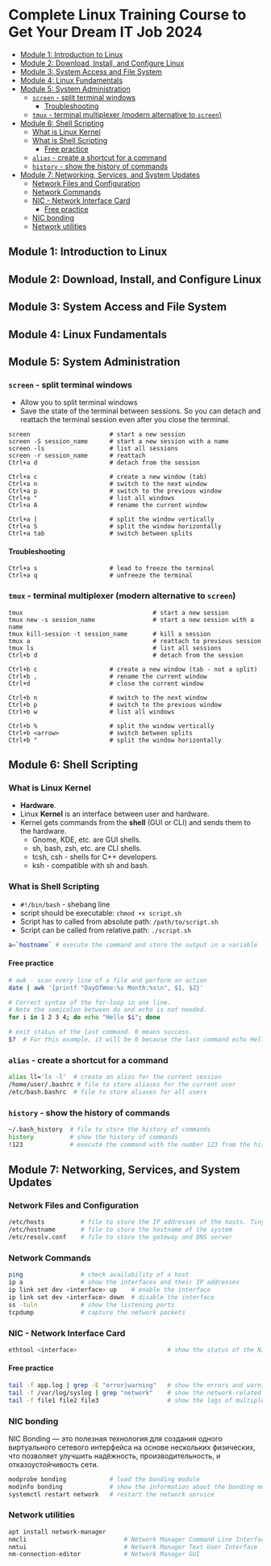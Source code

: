 # Complete Linux Training Course to Get Your Dream IT Job 2024

- [Module 1: Introduction to Linux](#module-1-introduction-to-linux)
- [Module 2: Download, Install, and Configure Linux](#module-2-download-install-and-configure-linux)
- [Module 3: System Access and File System](#module-3-system-access-and-file-system)
- [Module 4: Linux Fundamentals](#module-4-linux-fundamentals)
- [Module 5: System Administration](#module-5-system-administration)
  - [`screen` - split terminal windows](#screen---split-terminal-windows)
    - [Troubleshooting](#troubleshooting)
  - [`tmux` - terminal multiplexer (modern alternative to `screen`)](#tmux---terminal-multiplexer-modern-alternative-to-screen)
- [Module 6: Shell Scripting](#module-6-shell-scripting)
  - [What is Linux Kernel](#what-is-linux-kernel)
  - [What is Shell Scripting](#what-is-shell-scripting)
    - [Free practice](#free-practice)
  - [`alias` - create a shortcut for a command](#alias---create-a-shortcut-for-a-command)
  - [`history` - show the history of commands](#history---show-the-history-of-commands)
- [Module 7: Networking, Services, and System Updates](#module-7-networking-services-and-system-updates)
  - [Network Files and Configuration](#network-files-and-configuration)
  - [Network Commands](#network-commands)
  - [NIC - Network Interface Card](#nic---network-interface-card)
    - [Free practice](#free-practice-1)
  - [NIC bonding](#nic-bonding)
  - [Network utilities](#network-utilities)

## Module 1: Introduction to Linux

## Module 2: Download, Install, and Configure Linux

## Module 3: System Access and File System

## Module 4: Linux Fundamentals

## Module 5: System Administration

### `screen` - split terminal windows

- Allow you to split terminal windows
- Save the state of the terminal between sessions. So you can detach and reattach the terminal session even after you close the terminal.

```
screen                      # start a new session
screen -S session_name      # start a new session with a name
screen -ls                  # list all sessions
screen -r session_name      # reattach
Ctrl+a d                    # detach from the session

Ctrl+a c                    # create a new window (tab)
Ctrl+a n                    # switch to the next window
Ctrl+a p                    # switch to the previous window
Ctrl+a "                    # list all windows
Ctrl+a A                    # rename the current window

Ctrl+a |                    # split the window vertically
Ctrl+a S                    # split the window horizontally
Ctrl+a tab                  # switch between splits
```

#### Troubleshooting

```
Ctrl+a s                    # lead to freeze the terminal
Ctrl+a q                    # unfreeze the terminal
```

### `tmux` - terminal multiplexer (modern alternative to `screen`)

```
tmux                                    # start a new session
tmux new -s session_name                # start a new session with a name
tmux kill-session -t session_name       # kill a session
tmux a                                  # reattach to previous session
tmux ls                                 # list all sessions
Ctrl+b d                                # detach from the session

Ctrl+b c                    # create a new window (tab - not a split)
Ctrl+b ,                    # rename the current window
Ctrl+d                      # close the current window

Ctrl+b n                    # switch to the next window
Ctrl+b p                    # switch to the previous window
Ctrl+b w                    # list all windows

Ctrl+b %                    # split the window vertically
Ctrl+b <arrow>              # switch between splits
Ctrl+b "                    # split the window horizontally
```

## Module 6: Shell Scripting

### What is Linux Kernel

- **Hardware**.
- Linux **Kernel** is an interface between user and hardware.
- Kernel gets commands from the **shell** (GUI or CLI) and sends them to the hardware.
  - Gnome, KDE, etc. are GUI shells.
  - sh, bash, zsh, etc. are CLI shells.
  - tcsh, csh - shells for C++ developers.
  - ksh - compatible with sh and bash.

### What is Shell Scripting

- `#!/bin/bash` - shebang line
- script should be executable: `chmod +x script.sh`
- Script has to called from absolute path: `/path/to/script.sh`
- Script can be called from relative path: `./script.sh`

```bash
a=`hostname` # execute the command and store the output in a variable
```

#### Free practice

```bash
# awk - scan every line of a file and perform an action
date | awk '{printf "DayOfWee:%s Month:%s\n", $1, $2}'

# Correct syntax of the for-loop in one line.
# Note the semicolon between do and echo is not needed.
for i in 1 2 3 4; do echo "Hello $i"; done

# exit status of the last command. 0 means success.
$?  # For this example, it will be 0 because the last command echo Hello 4 was successful.
```

### `alias` - create a shortcut for a command

```bash
alias ll='ls -l'  # create an alias for the current session
/home/user/.bashrc # file to store aliases for the current user
/etc/bash.bashrc  # file to store aliases for all users
```

### `history` - show the history of commands

```bash
~/.bash_history  # file to store the history of commands
history          # show the history of commands
!123             # execute the command with the number 123 from the history
```

## Module 7: Networking, Services, and System Updates

### Network Files and Configuration

```bash
/etc/hosts          # file to store the IP addresses of the hosts. Tiny DNS.
/etc/hostname       # file to store the hostname of the system
/etc/resolv.conf    # file to store the gateway and DNS server
```

### Network Commands

```bash
ping                # check availability of a host
ip a                # show the interfaces and their IP addresses
ip link set dev <interface> up    # enable the interface
ip link set dev <interface> down  # disable the interface
ss -tuln            # show the listening ports
tcpdump             # capture the network packets
```

### NIC - Network Interface Card

```bash
ethtool <interface>                         # show the status of the NIC
```

#### Free practice

```bash
tail -f app.log | grep -E "error|warning"   # show the errors and warnings in the log file
tail -f /var/log/syslog | grep "network"    # show the network-related logs
tail -f file1 file2 file3                   # show the logs of multiple files
```

### NIC bonding

NIC Bonding — это полезная технология для создания одного виртуального сетевого интерфейса на основе нескольких физических, что позволяет улучшить надёжность, производительность, и отказоустойчивость сети.

```bash
modprobe bonding            # load the bonding module
modinfo bonding             # show the information about the bonding module
systemctl restart network   # restart the network service
```

### Network utilities

```bash
apt install network-manager
nmcli                           # Network Manager Command Line Interface
nmtui                           # Network Manager Text User Interface
nm-connection-editor            # Network Manager GUI
```
